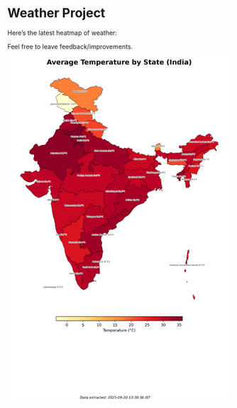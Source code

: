 # Weather Project

Here’s the latest heatmap of weather:

Feel free to leave feedback/improvements.

![India Heatmap](docs/assets/india_heatmap.png?v=CE5F26)
